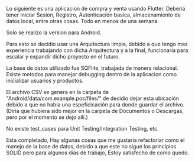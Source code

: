 Lo siguiente es una aplicacion de compra y venta usando Flutter. 
Deberia tener Iniciar Sesion, Registro, Autenticación basica, almacenamiento de datos local, entre otras cosas. 
Todo en menos de una semana.

Solo se realizo la version para Android.

Para esto se decidio usar una Arquitectura limpia, 
debido a que tengo mas experiencia trabajando con dicha Arquitectura y a la final, 
funcionaria para escalar y expandir dicho proyecto en el futuro.

La base de datos utilizado fue SQFlite, trabajada de manera relacional. Existe metodos para manejar debugging dentro de la aplicacion como inicializar usuarios y productos.

El archivo CSV se genera en la carpeta de "Android/data/com.example.pos/files/" de decidio dejar esta ubicación debido a que no habia una espeficicación para donde guardar el archivo.
(Diria que hubiera sido mejor en la carpeta de Documentos o Descargas, pero por el momento se dejo alli.)

No existe test_cases para Unit Testing/Integration Testing, etc.

Esta completado, Hay algunas cosas que me gustaria refactoriar como el manejo de la base de datos, 
debido a que este no sigue los principios SOLID pero para algunos dias de trabajo, Estoy satisfecho de como quedo.


